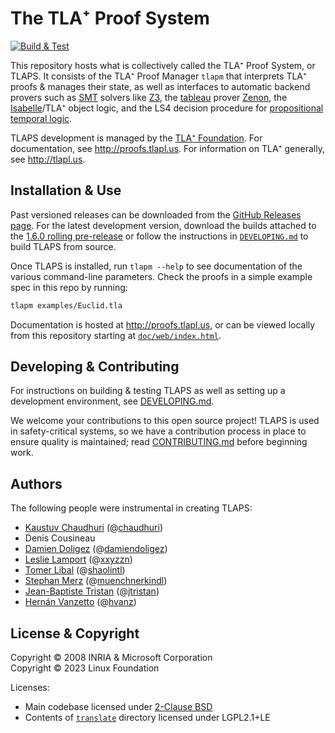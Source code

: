 The TLA⁺ Proof System
=====================
[![Build & Test](https://github.com/tlaplus/tlapm/actions/workflows/ci.yml/badge.svg?branch=main)](https://github.com/tlaplus/tlapm/actions/workflows/ci.yml)

This repository hosts what is collectively called the TLA⁺ Proof System, or TLAPS.
It consists of the TLA⁺ Proof Manager `tlapm` that interprets TLA⁺ proofs & manages their state, as well as interfaces to automatic backend provers such as [SMT](https://en.wikipedia.org/wiki/Satisfiability_modulo_theories) solvers like [Z3](https://github.com/Z3Prover/z3), the [tableau](https://en.wikipedia.org/wiki/Method_of_analytic_tableaux) prover [Zenon](https://github.com/zenon-prover/zenon), the [Isabelle](https://isabelle.in.tum.de/)/TLA⁺ object logic, and the LS4 decision procedure for [propositional temporal logic](https://plato.stanford.edu/entries/logic-temporal/).

TLAPS development is managed by the [TLA⁺ Foundation](https://foundation.tlapl.us/).
For documentation, see http://proofs.tlapl.us.
For information on TLA⁺ generally, see http://tlapl.us.

Installation & Use
------------------
Past versioned releases can be downloaded from the [GitHub Releases page](https://github.com/tlaplus/tlapm/releases).
For the latest development version, download the builds attached to the [1.6.0 rolling pre-release](https://github.com/tlaplus/tlapm/releases/tag/1.6.0-pre) or follow the instructions in [`DEVELOPING.md`](DEVELOPING.md) to build TLAPS from source.

Once TLAPS is installed, run `tlapm --help` to see documentation of the various command-line parameters.
Check the proofs in a simple example spec in this repo by running:
```sh
tlapm examples/Euclid.tla
```
Documentation is hosted at http://proofs.tlapl.us, or can be viewed locally from this repository starting at [`doc/web/index.html`](doc/web/index.html).

Developing & Contributing
-------------------------
For instructions on building & testing TLAPS as well as setting up a development environment, see [DEVELOPING.md](DEVELOPING.md).

We welcome your contributions to this open source project!
TLAPS is used in safety-critical systems, so we have a contribution process in place to ensure quality is maintained; read [CONTRIBUTING.md](CONTRIBUTING.md) before beginning work.

Authors
-------
The following people were instrumental in creating TLAPS:
- [Kaustuv Chaudhuri](https://chaudhuri.info/) (@[chaudhuri](https://github.com/chaudhuri))
- Denis Cousineau
- [Damien Doligez](http://cambium.inria.fr/~doligez/) (@[damiendoligez](https://github.com/damiendoligez))
- [Leslie Lamport](https://lamport.azurewebsites.net/) (@[xxyzzn](https://github.com/xxyzzn))
- [Tomer Libal](https://tomer.libal.info/) (@[shaolintl](https://github.com/shaolintl))
- [Stephan Merz](https://members.loria.fr/Stephan.Merz/) (@[muenchnerkindl](https://github.com/muenchnerkindl))
- [Jean-Baptiste Tristan](https://jtristan.github.io/) (@[jtristan](https://github.com/jtristan))
- [Hernán Vanzetto](https://www.cs.yale.edu/homes/vanzetto/) (@[hvanz](https://github.com/hvanz))

License & Copyright
-------------------
Copyright © 2008 INRIA & Microsoft Corporation  
Copyright © 2023 Linux Foundation

Licenses:
- Main codebase licensed under [2-Clause BSD](LICENSE)
- Contents of [`translate`](translate) directory licensed under LGPL2.1+LE

